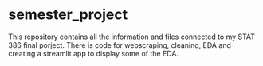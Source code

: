 # semester_project
This repository contains all the information and files connected to my STAT 386 final porject. There is code for webscraping, cleaning, EDA and creating a streamlit app to display some of the EDA. 
